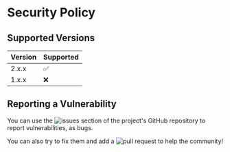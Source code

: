 # Security Policy

## Supported Versions

| Version | Supported          |
| ------- | ------------------ |
| 2.x.x   | :white_check_mark: |
| 1.x.x   | :x:                |

## Reporting a Vulnerability

You can use the ![issues section](https://github.com/DanielRamirez404/CppMenu/issues) of the project's GitHub repository to report vulnerabilities, as bugs.

You can also try to fix them and add a ![pull request](https://github.com/DanielRamirez404/CppMenu/pulls) to help the community!
